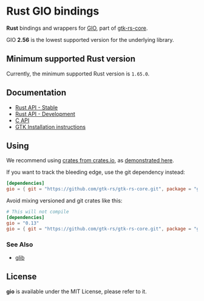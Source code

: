 # Rust GIO bindings

__Rust__ bindings and wrappers for [GIO](https://docs.gtk.org/gio/), part of [gtk-rs-core](https://github.com/gtk-rs/gtk-rs-core).

GIO __2.56__ is the lowest supported version for the underlying library.

## Minimum supported Rust version

Currently, the minimum supported Rust version is `1.65.0`.

## Documentation

 * [Rust API - Stable](https://gtk-rs.org/gtk-rs-core/stable/latest/docs/gio/)
 * [Rust API - Development](https://gtk-rs.org/gtk-rs-core/git/docs/gio)
 * [C API](https://docs.gtk.org/gio/)
 * [GTK Installation instructions](https://www.gtk.org/docs/installations/)

## Using

We recommend using [crates from crates.io](https://crates.io/keywords/gtk-rs),
as [demonstrated here](https://gtk-rs.org/#using).

If you want to track the bleeding edge, use the git dependency instead:

```toml
[dependencies]
gio = { git = "https://github.com/gtk-rs/gtk-rs-core.git", package = "gio" }
```

Avoid mixing versioned and git crates like this:

```toml
# This will not compile
[dependencies]
gio = "0.13"
gio = { git = "https://github.com/gtk-rs/gtk-rs-core.git", package = "gio" }
```

### See Also

 * [glib](https://crates.io/crates/glib)

## License

__gio__ is available under the MIT License, please refer to it.
